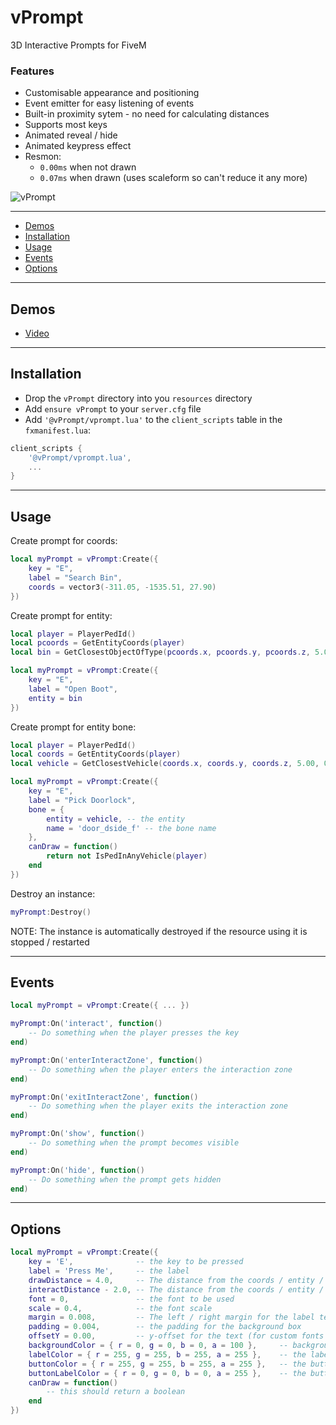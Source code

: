 # vPrompt
 3D Interactive Prompts for FiveM

 ### Features
 * Customisable appearance and positioning
 * Event emitter for easy listening of events
 * Built-in proximity sytem - no need for calculating distances
 * Supports most keys
 * Animated reveal / hide
 * Animated keypress effect
 * Resmon: 
    * `0.00ms` when not drawn
    * `0.07ms` when drawn (uses scaleform so can't reduce it any more)

![vPrompt](https://i.imgur.com/a7QwgLD.gif)

---


- [Demos](#demos)
- [Installation](#installation)
- [Usage](#usage)
- [Events](#events)
- [Options](#options)
---

## Demos
- [Video](https://streamable.com/q4zhuc)

---

## Installation
* Drop the `vPrompt` directory into you `resources` directory
* Add `ensure vPrompt` to your `server.cfg` file
* Add `'@vPrompt/vprompt.lua'` to the `client_scripts` table in the `fxmanifest.lua`:

```lua
client_scripts {
    '@vPrompt/vprompt.lua',
    ...
}
```

---

## Usage
Create prompt for coords:
```lua
local myPrompt = vPrompt:Create({
    key = "E",
    label = "Search Bin",
    coords = vector3(-311.05, -1535.51, 27.90)
})
```

Create prompt for entity:
```lua
local player = PlayerPedId()
local pcoords = GetEntityCoords(player)
local bin = GetClosestObjectOfType(pcoords.x, pcoords.y, pcoords.z, 5.0, -654402915)

local myPrompt = vPrompt:Create({
    key = "E",
    label = "Open Boot",
    entity = bin
})
```

Create prompt for entity bone:
```lua
local player = PlayerPedId()
local coords = GetEntityCoords(player)
local vehicle = GetClosestVehicle(coords.x, coords.y, coords.z, 5.00, 0, 70)

local myPrompt = vPrompt:Create({
    key = "E",
    label = "Pick Doorlock",
    bone = {
        entity = vehicle, -- the entity
        name = 'door_dside_f' -- the bone name
    },
    canDraw = function()
        return not IsPedInAnyVehicle(player)
    end    
})
```

Destroy an instance:
```lua
myPrompt:Destroy()
```

NOTE: The instance is automatically destroyed if the resource using it is stopped / restarted

---

## Events

```lua
local myPrompt = vPrompt:Create({ ... })

myPrompt:On('interact', function()
    -- Do something when the player presses the key
end)

myPrompt:On('enterInteractZone', function()
    -- Do something when the player enters the interaction zone
end)

myPrompt:On('exitInteractZone', function()
    -- Do something when the player exits the interaction zone
end)

myPrompt:On('show', function()
    -- Do something when the prompt becomes visible
end)

myPrompt:On('hide', function()
    -- Do something when the prompt gets hidden
end)
```

---

## Options
```lua
local myPrompt = vPrompt:Create({
    key = 'E',              -- the key to be pressed
    label = 'Press Me',     -- the label
    drawDistance = 4.0,     -- The distance from the coords / entity / bone before the prompt is drawn
    interactDistance - 2.0, -- The distance from the coords / entity / bone before the player can interact    
    font = 0,               -- the font to be used
    scale = 0.4,            -- the font scale
    margin = 0.008,         -- The left / right margin for the label text
    padding = 0.004,        -- the padding for the background box
    offsetY = 0.00,         -- y-offset for the text (for custom fonts - GTAV native fonts are handled by the instance)
    backgroundColor = { r = 0, g = 0, b = 0, a = 100 },     -- background box color
    labelColor = { r = 255, g = 255, b = 255, a = 255 },    -- the label color
    buttonColor = { r = 255, g = 255, b = 255, a = 255 },   -- the button's background color
    buttonLabelColor = { r = 0, g = 0, b = 0, a = 255 },    -- the button's text color
    canDraw = function()
        -- this should return a boolean
    end
})
```
